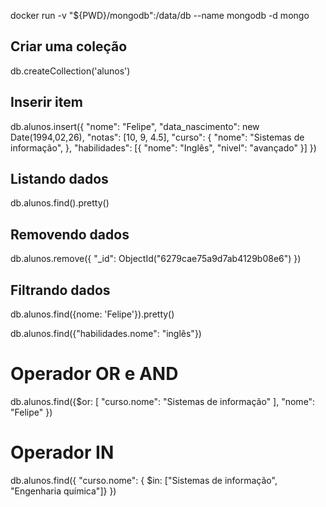 docker run -v "${PWD}/mongodb":/data/db --name mongodb -d mongo

## Criar uma coleção
 db.createCollection('alunos')

## Inserir item
db.alunos.insert({
"nome": "Felipe",
"data_nascimento": new Date(1994,02,26),
"notas": [10, 9, 4.5],
"curso": { 
	"nome": "Sistemas de informação",
},
"habilidades": 
[{
	"nome": "Inglês",
	"nivel": "avançado"
}]
})

## Listando dados
db.alunos.find().pretty()

## Removendo dados
db.alunos.remove({
	"_id": ObjectId("6279cae75a9d7ab4129b08e6")
})

## Filtrando dados
db.alunos.find({nome: 'Felipe'}).pretty()

db.alunos.find({"habilidades.nome": "inglês"})

# Operador OR e AND
db.alunos.find({$or: [
    "curso.nome": "Sistemas de informação"
    ],
    "nome": "Felipe"
})

# Operador IN
db.alunos.find({
    "curso.nome": { $in: ["Sistemas de informação", "Engenharia química"]}
})

